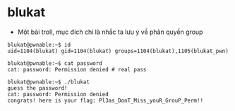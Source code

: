 # blukat
- Một bài troll, mục đích chỉ là nhắc ta lưu ý về phân quyền group
```
blukat@pwnable:~$ id
uid=1104(blukat) gid=1104(blukat) groups=1104(blukat),1105(blukat_pwn)
```
```
blukat@pwnable:~$ cat password
cat: password: Permission denied # real pass
```

```
blukat@pwnable:~$ ./blukat
guess the password!
cat: password: Permission denied
congrats! here is your flag: Pl3as_DonT_Miss_youR_GrouP_Perm!!
```